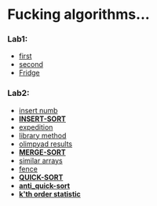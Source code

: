 # Fucking algorithms...
### **Lab1:**
  -  [first](https://github.com/necha143/algorithms/blob/main/lab1/1.py) <br />
  -  [second](https://github.com/necha143/algorithms/blob/main/lab1/2.py) <br />
  -  [Fridge](https://github.com/necha143/algorithms/blob/main/lab1/holodosAISD.py) <br />
### **Lab2:**
  -  [insert numb](https://github.com/necha143/algorithms/blob/main/lab2/insert_numb.cpp) <br />
  -  [**INSERT-SORT**](https://github.com/necha143/algorithms/blob/main/lab2/Insert_Sort.cpp) <br />
  -  [expedition](https://github.com/necha143/algorithms/blob/main/lab2/expedition.cpp) <br />
  -  [library method](https://github.com/necha143/algorithms/blob/main/lab2/library_method.cpp) <br />
  -  [olimpyad results](https://github.com/necha143/algorithms/blob/main/lab2/olimpiad_results.py) <br />
  -  [**MERGE-SORT**](https://github.com/necha143/algorithms/blob/main/lab2/Merge_Sort.cpp) <br />
  -  [similar arrays](https://github.com/necha143/algorithms/blob/main/lab2/similar_arrays.cpp) <br />
  -  [fence](https://github.com/necha143/algorithms/blob/main/lab2/fence.cpp) <br />
  -  [**QUICK-SORT**](https://github.com/necha143/algorithms/blob/main/lab2/Quick_Sort.cpp) <br />
  -  [**anti_quick-sort**](https://github.com/necha143/algorithms/blob/main/lab2/Anti_Q_Sort.cpp) <br />
  -  [**k'th order statistic**](https://github.com/necha143/algorithms/blob/main/lab2/Kats_poryad_stats.cpp) <br />
